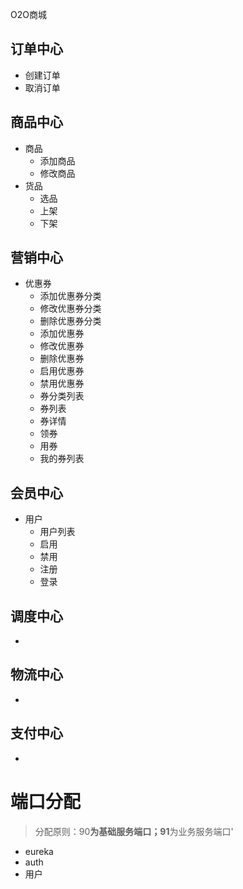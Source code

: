 O2O商城
## 订单中心
* 创建订单
* 取消订单

## 商品中心
* 商品
    * 添加商品
    * 修改商品
* 货品 
    * 选品
    * 上架
    * 下架
## 营销中心
* 优惠券
    - 添加优惠券分类
    - 修改优惠券分类
    - 删除优惠券分类
    - 添加优惠券
    - 修改优惠券
    - 删除优惠券
    - 启用优惠券
    - 禁用优惠券
    - 券分类列表
    - 券列表
    - 券详情
    - 领券
    - 用券
    - 我的券列表
## 会员中心
* 用户
    - 用户列表
    - 启用
    - 禁用
    - 注册
    - 登录
## 调度中心
* 
## 物流中心
* 
## 支付中心
* 


# 端口分配
> 分配原则：90**为基础服务端口；91**为业务服务端口'
- eureka
- auth
- 用户
